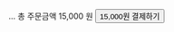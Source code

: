 <html>
<head>
    <meta charset="utf-8" />
    <script src="https://js.tosspayments.com/v1/payment"></script>
</head>
<body>
    <section>
         ... 
        <span>총 주문금액</span>
        <span>15,000 원</span>
        <button id="payment-button">15,000원 결제하기</button>
    </section>
    <script>
        
        //var clientKey = 'test_ck_D5GePWvyJnrK0W0k6q8gLzN97Eoq'
        //var tossPayments = TossPayments(clientKey)
        //var button = document.getElementById('payment-button') // 결제하기 버튼
        //const myKeysValues = window.location.search;
        //console.log("k & v: ",myKeysValues);
        //const urlParams = new URLSearchParams(myKeysValues);
        //console.log(urlParams.get('amt'));
        //button.addEventListener('click', function () {
        //    tossPayments.requestPayment('카드', {
        //        //amount: 15000,
        //        amount: urlParams.get('amt'),
        //        orderId: 'jibrTspM6ITMj7kBAS3fU',
        //        orderName: '토스 티셔츠 외 2건',
        //        customerName: '박토스',
        //        successUrl: 'https://hoohoohooo.github.io/testWeb.io/backToUnity.html',
        //        failUrl: 'http://localhost:8080/fail',
        //    })
        //})
        
    </script>
</body>
</html>
